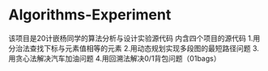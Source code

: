 # Algorithms-Experiment
该项目是20计嵌杨同学的算法分析与设计实验源代码
内含四个项目的源代码
1.用分治法查找下标与元素值相等的元素
2.用动态规划实现多段图的最短路径问题
3.用贪心法解决汽车加油问题
4.用回溯法解决0/1背包问题（01bags）
